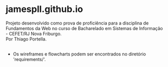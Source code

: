 # jamespll.github.io
Projeto desenvolvido como prova de proficiência para a disciplina de Fundamentos da Web no curso de Bacharelado em Sistemas de Informação - CEFET/RJ Nova Friburgo.
<br>
Por Thiago Portella.
<br><br>
  - Os wireframes e flowcharts podem ser encontrados no diretório 'requirements/'.



